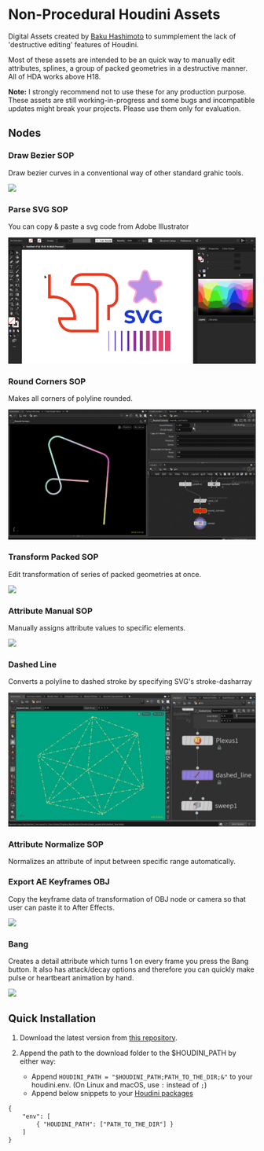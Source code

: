 # Non-Procedural Houdini Assets

Digital Assets created by [Baku Hashimoto](https://baku89.com) to summplement the lack of 'destructive editing' features of Houdini.

Most of these assets are intended to be an quick way to manually edit attributes, splines, a group of packed geometries in a destructive manner. All of HDA works above H18.

**Note:** I strongly recommend not to use these for any production purpose. These assets are still working-in-progress and some bugs and incompatible updates might break your projects. Please use them only for evaluation.

## Nodes

### Draw Bezier SOP

Draw bezier curves in a conventional way of other standard grahic tools.

![](./previews/draw_bezier.gif)

<!--
### Draw Polyline SOP

Similar to Draw Bezier SOP but only can draw polylines. Instead, the SOP can draw over and modify the input polylines and also allows multiple vertices per point. (This is especially buggy)
-->

### Parse SVG SOP

You can copy & paste a svg code from Adobe Illustrator

![](./previews/parse_svg.gif)

### Round Corners SOP

Makes all corners of polyline rounded.

![](./previews/round_corners.gif)

### Transform Packed SOP

Edit transformation of series of packed geometries at once.

![](./previews/transform_packed.gif)

### Attribute Manual SOP

Manually assigns attribute values to specific elements.

![](./previews/attrib_manual.gif)

### Dashed Line

Converts a polyline to dashed stroke by specifying SVG's stroke-dasharray

![](./previews/dashed_line.jpg)

### Attribute Normalize SOP

Normalizes an attribute of input between specific range automatically.

### Export AE Keyframes OBJ

Copy the keyframe data of transformation of OBJ node or camera so that user can paste it to After Effects.

![](./previews/export_ae_keyframes.gif)

### Bang

Creates a detail attribute which turns 1 on every frame you press the Bang button. It also has attack/decay options and therefore you can quickly make pulse or heartbeart animation by hand.

![](./previews/bang.gif)

## Quick Installation

1. Download the latest version from [this repository](https://github.com/baku89/baku-hda/archive/main.zip).
1. Append the path to the download folder to the \$HOUDINI_PATH by either way:

   - Append `HOUDINI_PATH = "$HOUDINI_PATH;PATH_TO_THE_DIR;&"` to your houdini.env. (On Linux and macOS, use `:` instead of `;`)
   - Append below snippets to your [Houdini packages](https://www.sidefx.com/docs/houdini/ref/plugins.html)

```
{
	"env": [
		{ "HOUDINI_PATH": ["PATH_TO_THE_DIR"] }
	]
}
```
